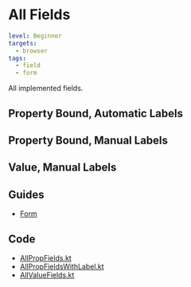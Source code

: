 # All Fields

```yaml
level: Beginner
targets:
  - browser
tags:
  - field
  - form
```

All implemented fields.

## Property Bound, Automatic Labels

<div data-zk-enrich="AllPropFields"></div>

## Property Bound, Manual Labels

<div data-zk-enrich="AllPropFieldsWithLabel"></div>

## Value, Manual Labels

<div data-zk-enrich="AllValueFields"></div>

## Guides

- [Form](/doc/guides/browser/builtin/Forms.md)

## Code

- [AllPropFields.kt](/cookbook/src/jsMain/kotlin/zakadabar/cookbook/browser/field/all/AllPropFields.kt)
- [AllPropFieldsWithLabel.kt](/cookbook/src/jsMain/kotlin/zakadabar/cookbook/browser/field/all/AllPropFieldsWithLabel.kt)
- [AllValueFields.kt](/cookbook/src/jsMain/kotlin/zakadabar/cookbook/browser/field/all/AllValueFields.kt)
